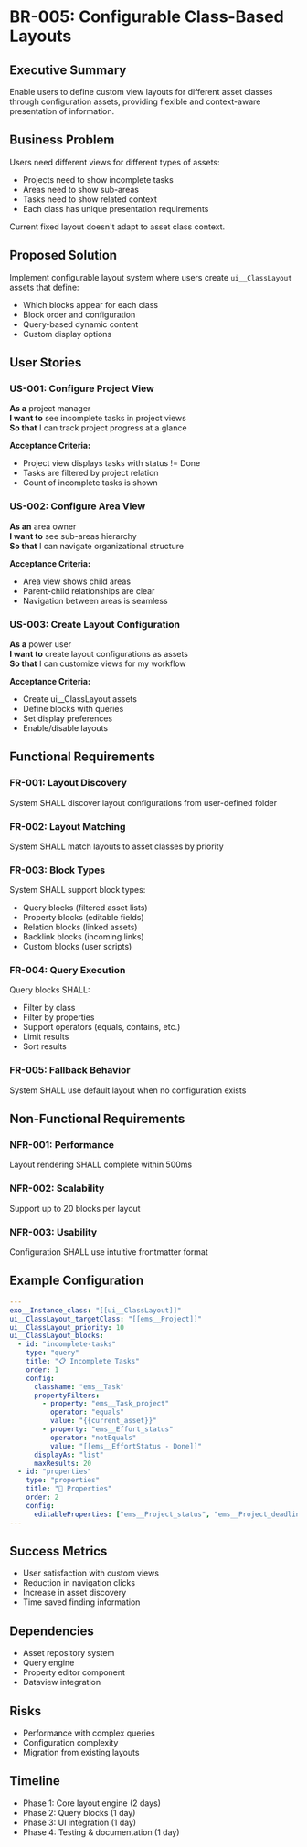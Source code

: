 # BR-005: Configurable Class-Based Layouts

## Executive Summary
Enable users to define custom view layouts for different asset classes through configuration assets, providing flexible and context-aware presentation of information.

## Business Problem
Users need different views for different types of assets:
- Projects need to show incomplete tasks
- Areas need to show sub-areas
- Tasks need to show related context
- Each class has unique presentation requirements

Current fixed layout doesn't adapt to asset class context.

## Proposed Solution
Implement configurable layout system where users create `ui__ClassLayout` assets that define:
- Which blocks appear for each class
- Block order and configuration
- Query-based dynamic content
- Custom display options

## User Stories

### US-001: Configure Project View
**As a** project manager  
**I want to** see incomplete tasks in project views  
**So that** I can track project progress at a glance

**Acceptance Criteria:**
- Project view displays tasks with status != Done
- Tasks are filtered by project relation
- Count of incomplete tasks is shown

### US-002: Configure Area View  
**As an** area owner  
**I want to** see sub-areas hierarchy  
**So that** I can navigate organizational structure

**Acceptance Criteria:**
- Area view shows child areas
- Parent-child relationships are clear
- Navigation between areas is seamless

### US-003: Create Layout Configuration
**As a** power user  
**I want to** create layout configurations as assets  
**So that** I can customize views for my workflow

**Acceptance Criteria:**
- Create ui__ClassLayout assets
- Define blocks with queries
- Set display preferences
- Enable/disable layouts

## Functional Requirements

### FR-001: Layout Discovery
System SHALL discover layout configurations from user-defined folder

### FR-002: Layout Matching
System SHALL match layouts to asset classes by priority

### FR-003: Block Types
System SHALL support block types:
- Query blocks (filtered asset lists)
- Property blocks (editable fields)
- Relation blocks (linked assets)
- Backlink blocks (incoming links)
- Custom blocks (user scripts)

### FR-004: Query Execution
Query blocks SHALL:
- Filter by class
- Filter by properties
- Support operators (equals, contains, etc.)
- Limit results
- Sort results

### FR-005: Fallback Behavior
System SHALL use default layout when no configuration exists

## Non-Functional Requirements

### NFR-001: Performance
Layout rendering SHALL complete within 500ms

### NFR-002: Scalability  
Support up to 20 blocks per layout

### NFR-003: Usability
Configuration SHALL use intuitive frontmatter format

## Example Configuration
```yaml
---
exo__Instance_class: "[[ui__ClassLayout]]"
ui__ClassLayout_targetClass: "[[ems__Project]]"
ui__ClassLayout_priority: 10
ui__ClassLayout_blocks:
  - id: "incomplete-tasks"
    type: "query"
    title: "📋 Incomplete Tasks"
    order: 1
    config:
      className: "ems__Task"
      propertyFilters:
        - property: "ems__Task_project"
          operator: "equals"
          value: "{{current_asset}}"
        - property: "ems__Effort_status"
          operator: "notEquals"
          value: "[[ems__EffortStatus - Done]]"
      displayAs: "list"
      maxResults: 20
  - id: "properties"
    type: "properties"
    title: "📝 Properties"
    order: 2
    config:
      editableProperties: ["ems__Project_status", "ems__Project_deadline"]
---
```

## Success Metrics
- User satisfaction with custom views
- Reduction in navigation clicks
- Increase in asset discovery
- Time saved finding information

## Dependencies
- Asset repository system
- Query engine
- Property editor component
- Dataview integration

## Risks
- Performance with complex queries
- Configuration complexity
- Migration from existing layouts

## Timeline
- Phase 1: Core layout engine (2 days)
- Phase 2: Query blocks (1 day)  
- Phase 3: UI integration (1 day)
- Phase 4: Testing & documentation (1 day)